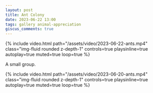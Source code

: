 ```yaml
---
layout: post
title: Ant Colony
date: 2023-06-22 13:00
tags: gallery animal-appreciation
giscus_comments: true
---
```


<div class="row">
    <div class="col-8">
        {% include video.html path="/assets/video/2023-06-22-ants.mp4" class="img-fluid rounded z-depth-1" controls=true playsinline=true autoplay=true muted=true loop=true %}
    </div>
</div>


A small group.

<div class="row">
    <div class="col-6">
        {% include video.html path="/assets/video/2023-06-20-ants.mp4" class="img-fluid rounded z-depth-1" controls=true playsinline=true autoplay=true muted=true loop=true %}
    </div>
</div>

<!-- playsinline autoplay muted loop -->